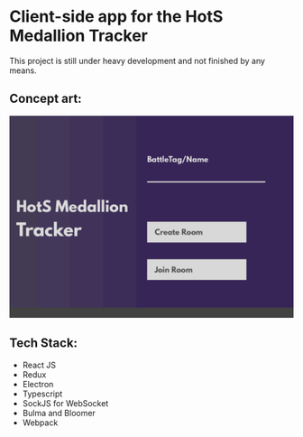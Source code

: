 # Client-side app for the HotS Medallion Tracker
This project is still under heavy development and not finished by any means.

## Concept art:
![Concept Art - Home](./resources/home_concept.png)

## Tech Stack:
- React JS
- Redux
- Electron
- Typescript
- SockJS for WebSocket
- Bulma and Bloomer
- Webpack
